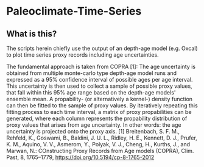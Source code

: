 # Paleoclimate-Time-Series

## What is this?

The scripts herein chiefly use the output of an depth-age model (e.g. Oxcal) to plot time series proxy records including age uncertainties. 

The fundamental approach is taken from COPRA [1]:
The age uncertainty is obtained from multiple monte-carlo type depth-age model runs and expressed as a 95% confidence interval of possible ages per age interval. This uncertainty is then used to collect a sample of possible proxy values, that fall within this 95% age range based on the depth-age models' ensemble mean. A propability- (or alternatively a kernel-) density function can then be fitted to the sample of proxy values.
By iteratively repeating this fitting process to each time interval, a matrix of proxy propabilities can be generated, where each column represents the propability distribution of proxy values that arises from age uncertainty. In other words: the age uncertainty is projected onto the proxy axis.
[1] Breitenbach, S. F. M., Rehfeld, K., Goswami, B., Baldini, J. U. L., Ridley, H. E., Kennett, D. J., Prufer, K. M., Aquino, V. V., Asmerom, Y., Polyak, V. J., Cheng, H., Kurths, J., and Marwan, N.: COnstructing Proxy Records from Age models (COPRA), Clim. Past, 8, 1765–1779, https://doi.org/10.5194/cp-8-1765-2012
